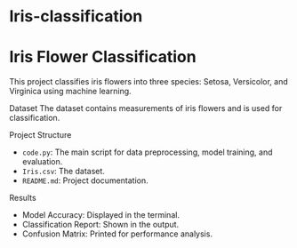 # Iris-classification
# Iris Flower Classification

This project classifies iris flowers into three species: Setosa, Versicolor, and Virginica using machine learning.

Dataset
The dataset contains measurements of iris flowers and is used for classification.

Project Structure
- `code.py`: The main script for data preprocessing, model training, and evaluation.
- `Iris.csv`: The dataset.
- `README.md`: Project documentation.

Results
- Model Accuracy: Displayed in the terminal.
- Classification Report: Shown in the output.
- Confusion Matrix: Printed for performance analysis.
